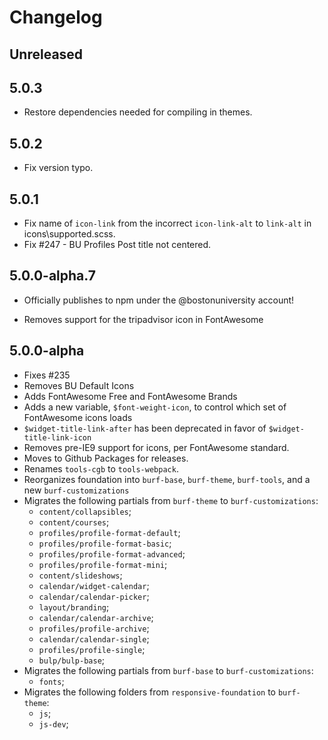# Changelog

## Unreleased

## 5.0.3
- Restore dependencies needed for compiling in themes. 

## 5.0.2

- Fix version typo.

## 5.0.1

- Fix name of `icon-link` from the incorrect `icon-link-alt` to `link-alt` in icons\supported.scss.
- Fix #247 - BU Profiles Post title not centered.

## 5.0.0-alpha.7

* Officially publishes to npm under the @bostonuniversity account!
- Removes support for the tripadvisor icon in FontAwesome

## 5.0.0-alpha

- Fixes #235
- Removes BU Default Icons
- Adds FontAwesome Free and FontAwesome Brands
- Adds a new variable, `$font-weight-icon`, to control which set of FontAwesome icons loads
- `$widget-title-link-after` has been deprecated in favor of `$widget-title-link-icon`
- Removes pre-IE9 support for icons, per FontAwesome standard.
- Moves to Github Packages for releases.
- Renames `tools-cgb` to `tools-webpack`.
- Reorganizes foundation into `burf-base`, `burf-theme`, `burf-tools`, and a new `burf-customizations`
- Migrates the following partials from `burf-theme` to `burf-customizations`:
  - `content/collapsibles`;
  - `content/courses`;
  - `profiles/profile-format-default`;
  - `profiles/profile-format-basic`;
  - `profiles/profile-format-advanced`;
  - `profiles/profile-format-mini`;
  - `content/slideshows`;
  - `calendar/widget-calendar`;
  - `calendar/calendar-picker`;
  - `layout/branding`;
  - `calendar/calendar-archive`;
  - `profiles/profile-archive`;
  - `calendar/calendar-single`;
  - `profiles/profile-single`;
  - `bulp/bulp-base`;
- Migrates the following partials from `burf-base` to `burf-customizations`:
  - `fonts`;
- Migrates the following folders from `responsive-foundation` to `burf-theme`:
  - `js`;
  - `js-dev`;
